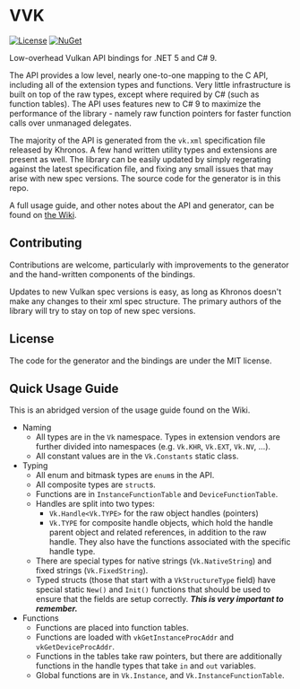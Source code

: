 # VVK

[![License](https://img.shields.io/badge/License-MIT-green)](https://github.com/VegaLib/VVK/blob/master/LICENSE)
[![NuGet](https://img.shields.io/nuget/v/VVK)](https://www.nuget.org/packages/VVK/)

Low-overhead Vulkan API bindings for .NET 5 and C# 9.

The API provides a low level, nearly one-to-one mapping to the C API, including all of the extension types and functions. Very little infrastructure is built on top of the raw types, except where required by C# (such as function tables). The API uses features new to C# 9 to maximize the performance of the library - namely raw function pointers for faster function calls over unmanaged delegates.

The majority of the API is generated from the `vk.xml` specification file released by Khronos. A few hand written utility types and extensions are present as well. The library can be easily updated by simply regerating against the latest specification file, and fixing any small issues that may arise with new spec versions. The source code for the generator is in this repo.

A full usage guide, and other notes about the API and generator, can be found on [the Wiki](https://github.com/VegaLib/VVK/wiki).

## Contributing

Contributions are welcome, particularly with improvements to the generator and the hand-written components of the bindings.

Updates to new Vulkan spec versions is easy, as long as Khronos doesn't make any changes to their xml spec structure. The primary authors of the library will try to stay on top of new spec versions.

## License

The code for the generator and the bindings are under the MIT license.

## Quick Usage Guide

This is an abridged version of the usage guide found on the Wiki.

* Naming
  * All types are in the `Vk` namespace. Types in extension vendors are further divided into namespaces (e.g. `Vk.KHR`, `Vk.EXT`, `Vk.NV`, ...).
  * All constant values are in the `Vk.Constants` static class.
* Typing
  * All enum and bitmask types are `enum`s in the API.
  * All composite types are `struct`s.
  * Functions are in `InstanceFunctionTable` and `DeviceFunctionTable`.
  * Handles are split into two types:
    * `Vk.Handle<Vk.TYPE>` for the raw object handles (pointers)
    * `Vk.TYPE` for composite handle objects, which hold the handle parent object and related references, in addition to the raw handle. They also have the functions associated with the specific handle type.
  *  There are special types for native strings (`Vk.NativeString`) and fixed strings (`Vk.FixedString`).
  * Typed structs (those that start with a `VkStructureType` field) have special static `New()` and `Init()` functions that should be used to ensure that the fields are setup correctly. ***This is very important to remember.***
* Functions
  * Functions are placed into function tables.
  * Functions are loaded with `vkGetInstanceProcAddr` and `vkGetDeviceProcAddr`.
  * Functions in the tables take raw pointers, but there are additionally functions in the handle types that take `in` and `out` variables.
  * Global functions are in `Vk.Instance`, and `Vk.InstanceFunctionTable`.
